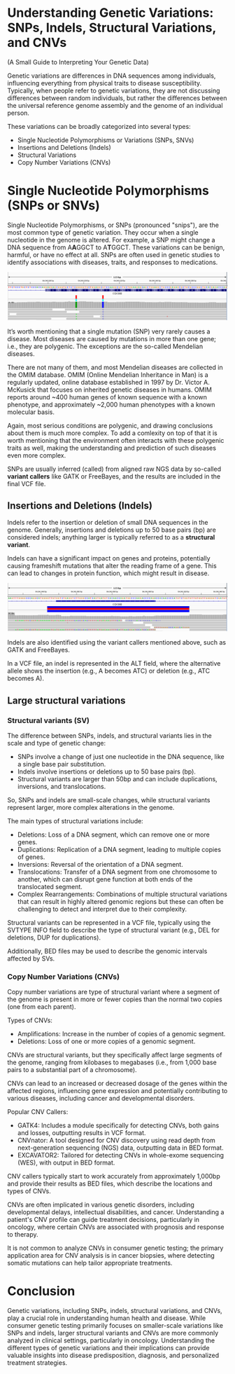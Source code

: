 # Understanding Genetic Variations: SNPs, Indels, Structural Variations, and CNVs

(A Small Guide to Interpreting Your Genetic Data)

Genetic variations are differences in DNA sequences among individuals, influencing everything from physical traits to disease susceptibility. Typically, when people refer to genetic variations, they are not discussing differences between random individuals, but rather the differences between the universal reference genome assembly and the genome of an individual person.

These variations can be broadly categorized into several types:
- Single Nucleotide Polymorphisms or Variations (SNPs, SNVs)
- Insertions and Deletions (Indels)
- Structural Variations
- Copy Number Variations (CNVs)



# Single Nucleotide Polymorphisms (SNPs or SNVs)

Single Nucleotide Polymorphisms, or SNPs (pronounced "snips"), are the most common type of genetic variation. They occur when a single nucleotide in the genome is altered. For example, a SNP might change a DNA sequence from A**A**GGCT to A**T**GGCT. These variations can be benign, harmful, or have no effect at all. SNPs are often used in genetic studies to identify associations with diseases, traits, and responses to medications.

![Now SNP looks like in IGV genome browser](img/snp.png)

It’s worth mentioning that a single mutation (SNP) very rarely causes a disease. Most diseases are caused by mutations in more than one gene; i.e., they are polygenic. The exceptions are the so-called Mendelian diseases.

There are not many of them, and most Mendelian diseases are collected in the OMIM database.
OMIM (Online Mendelian Inheritance in Man) is a regularly updated, online database established in 1997 by Dr. Victor A. McKusick that focuses on inherited genetic diseases in humans. OMIM reports around ~400 human genes of known sequence with a known phenotype, and approximately ~2,000 human phenotypes with a known molecular basis.

Again, most serious conditions are polygenic, and drawing conclusions about them is much more complex. To add a comlexity on top of that it is worth mentioning that the environment often interacts with these polygenic traits as well, making the understanding and prediction of such diseases even more complex.

SNPs are usually inferred (called) from aligned raw NGS data by so-called **variant callers** like GATK or FreeBayes, and the results are included in the final VCF file.



## Insertions and Deletions (Indels)

Indels refer to the insertion or deletion of small DNA sequences in the genome. Generally, insertions and deletions up to 50 base pairs (bp) are considered indels; anything larger is typically referred to as a **structural variant**.

Indels can have a significant impact on genes and proteins, potentially causing frameshift mutations that alter the reading frame of a gene. This can lead to changes in protein function, which might result in disease.

![Now Indel looks like in IGV genome browser](img/indel.png)

Indels are also identified using the variant callers mentioned above, such as GATK and FreeBayes.

In a VCF file, an indel is represented in the ALT field, where the alternative allele shows the insertion (e.g., A becomes ATC) or deletion (e.g., ATC becomes A).




## Large structural variations

### Structural variants (SV)

The difference between SNPs, indels, and structural variants lies in the scale and type of genetic change:
- SNPs involve a change of just one nucleotide in the DNA sequence, like a single base pair substitution.
- Indels involve insertions or deletions up to 50 base pairs (bp).
- Structural variants are larger than 50bp and can include duplications, inversions, and translocations.

So, SNPs and indels are small-scale changes, while structural variants represent larger, more complex alterations in the genome.

The main types of structural variations include:
- Deletions: Loss of a DNA segment, which can remove one or more genes.
- Duplications: Replication of a DNA segment, leading to multiple copies of genes.
- Inversions: Reversal of the orientation of a DNA segment.
- Translocations: Transfer of a DNA segment from one chromosome to another, which can disrupt gene function at both ends of the translocated segment.
- Complex Rearrangements: Combinations of multiple structural variations that can result in highly altered genomic regions but these can often be challenging to detect and interpret due to their complexity.

Structural variants can be represented in a VCF file, typically using the SVTYPE INFO field to describe the type of structural variant (e.g., DEL for deletions, DUP for duplications).

Additionally, BED files may be used to describe the genomic intervals affected by SVs.



### Copy Number Variations (CNVs)
Copy number variations are type of structural variant where a segment of the genome is present in more or fewer copies than the normal two copies (one from each parent). 

Types of CNVs:
- Amplifications: Increase in the number of copies of a genomic segment.
- Deletions: Loss of one or more copies of a genomic segment.

CNVs are structural variants, but they specifically affect large segments of the genome, ranging from kilobases to megabases (i.e., from 1,000 base pairs to a substantial part of a chromosome).

CNVs can lead to an increased or decreased dosage of the genes within the affected regions, influencing gene expression and potentially contributing to various diseases, including cancer and developmental disorders.


Popular CNV Callers:
- GATK4: Includes a module specifically for detecting CNVs, both gains and losses, outputting results in VCF format.
- CNVnator: A tool designed for CNV discovery using read depth from next-generation sequencing (NGS) data, outputting data in BED format.
- EXCAVATOR2: Tailored for detecting CNVs in whole-exome sequencing (WES), with output in BED format.

CNV callers typically start to work accurately from approximately 1,000bp and provide their results as BED files, which describe the locations and types of CNVs.

CNVs are often implicated in various genetic disorders, including developmental delays, intellectual disabilities, and cancer. Understanding a patient's CNV profile can guide treatment decisions, particularly in oncology, where certain CNVs are associated with prognosis and response to therapy.

It is not common to analyze CNVs in consumer genetic testing; the primary application area for CNV analysis is in cancer biopsies, where detecting somatic mutations can help tailor appropriate treatments.



# Conclusion
Genetic variations, including SNPs, indels, structural variations, and CNVs, play a crucial role in understanding human health and disease. While consumer genetic testing primarily focuses on smaller-scale variations like SNPs and indels, larger structural variants and CNVs are more commonly analyzed in clinical settings, particularly in oncology. Understanding the different types of genetic variations and their implications can provide valuable insights into disease predisposition, diagnosis, and personalized treatment strategies.


